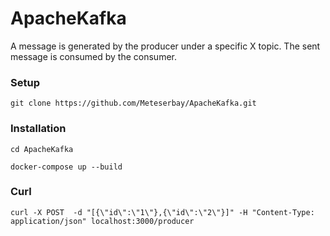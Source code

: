 # ApacheKafka
A message is generated by the producer under a specific X topic. The sent message is consumed by the consumer.

### Setup
```
git clone https://github.com/Meteserbay/ApacheKafka.git
```
### Installation
```
cd ApacheKafka
```

```
docker-compose up --build
```
### Curl 
```
curl -X POST  -d "[{\"id\":\"1\"},{\"id\":\"2\"}]" -H "Content-Type: application/json" localhost:3000/producer
```
